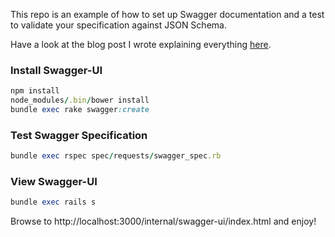 This repo is an example of how to set up Swagger documentation and a test to validate your specification against JSON Schema.

Have a look at the blog post I wrote explaining everything [here](http://tbd.com).

### Install Swagger-UI
```ruby
npm install
node_modules/.bin/bower install
bundle exec rake swagger:create
```

### Test Swagger Specification
```ruby
bundle exec rspec spec/requests/swagger_spec.rb 
```

### View Swagger-UI
```ruby
bundle exec rails s
```
Browse to http://localhost:3000/internal/swagger-ui/index.html and enjoy!

